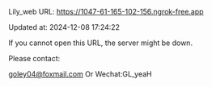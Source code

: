 Lily_web URL: https://1047-61-165-102-156.ngrok-free.app

Updated at: 2024-12-08 17:24:22

If you cannot open this URL, the server might be down.

Please contact: 

goley04@foxmail.com Or Wechat:GL_yeaH